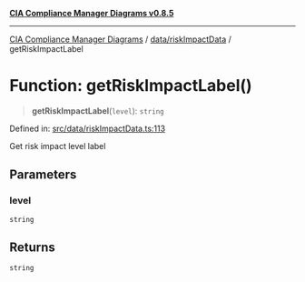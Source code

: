 [**CIA Compliance Manager Diagrams v0.8.5**](../../../README.md)

***

[CIA Compliance Manager Diagrams](../../../modules.md) / [data/riskImpactData](../README.md) / getRiskImpactLabel

# Function: getRiskImpactLabel()

> **getRiskImpactLabel**(`level`): `string`

Defined in: [src/data/riskImpactData.ts:113](https://github.com/Hack23/cia-compliance-manager/blob/3ae0301247f765ba03c8c0fe645db4718bb8af76/src/data/riskImpactData.ts#L113)

Get risk impact level label

## Parameters

### level

`string`

## Returns

`string`
